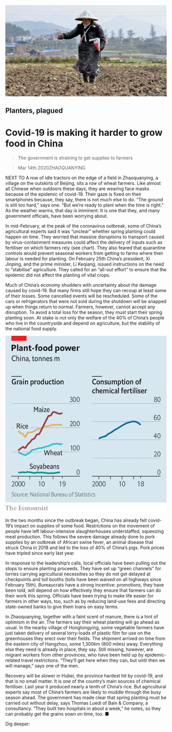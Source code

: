 ![](./images/20200314_CNP501.jpg)

## Planters, plagued

# Covid-19 is making it harder to grow food in China

> The government is straining to get supplies to farmers

> Mar 14th 2020ZHAOQUANYING

NEXT TO A row of idle tractors on the edge of a field in Zhaoquanying, a village on the outskirts of Beijing, sits a row of wheat farmers. Like almost all Chinese when outdoors these days, they are wearing face masks because of the epidemic of covid-19. Their gaze is fixed on their smartphones because, they say, there is not much else to do. “The ground is still too hard,” says one. “But we’re ready to plant when the time is right.” As the weather warms, that day is imminent. It is one that they, and many government officials, have been worrying about.

In mid-February, at the peak of the coronavirus outbreak, some of China’s agricultural experts said it was “unclear” whether spring planting could happen on time. They worried that massive disruptions to transport caused by virus-containment measures could affect the delivery of inputs such as fertiliser on which farmers rely (see chart). They also feared that quarantine controls would prevent seasonal workers from getting to farms where their labour is needed for planting. On February 25th China’s president, Xi Jinping, and the prime minister, Li Keqiang, issued instructions on the need to “stabilise” agriculture. They called for an “all-out effort” to ensure that the epidemic did not affect the planting of vital crops.

Much of China’s economy shudders with uncertainty about the damage caused by covid-19. But many firms still hope they can recoup at least some of their losses. Some cancelled events will be rescheduled. Some of the cars or refrigerators that were not sold during the shutdown will be snapped up when things return to normal. Farmers, however, cannot accept any disruption. To avoid a total loss for the season, they must start their spring planting soon. At stake is not only the welfare of the 40% of China’s people who live in the countryside and depend on agriculture, but the stability of the national food supply.

![](./images/20200314_CNC662.png)

In the two months since the outbreak began, China has already felt covid-19’s impact on supplies of some food. Restrictions on the movement of people have left labour-intensive slaughterhouses understaffed, squeezing meat production. This follows the severe damage already done to pork supplies by an outbreak of African swine fever, an animal disease that struck China in 2018 and led to the loss of 40% of China’s pigs. Pork prices have tripled since early last year.

In response to the leadership’s calls, local officials have been pulling out the stops to ensure planting proceeds. They have set up “green channels” for lorries carrying agricultural necessities so they do not get delayed at checkpoints and toll booths (tolls have been waived on all highways since February 15th). Bureaucrats have a strong incentive: promotions, they have been told, will depend on how effectively they ensure that farmers can do their work this spring. Officials have been trying to make life easier for farmers in other ways, too, such as by reducing land-use fees and directing state-owned banks to give them loans on easy terms.

In Zhaoquanying, together with a faint scent of manure, there is a hint of optimism in the air. The farmers say their wheat planting will go ahead as usual. In the nearby village of Hongtongying, some vegetable farmers have just taken delivery of several lorry-loads of plastic film for use on the greenhouses they erect over their fields. The shipment arrived on time from the eastern city of Hangzhou, some 1,300km (800 miles) away. Everything else they need is already in place, they say. Still missing, however, are migrant workers from other provinces, who have been held up by epidemic-related travel restrictions. “They’ll get here when they can, but until then we will manage,” says one of the men.

Recovery will be slower in Hubei, the province hardest hit by covid-19, and that is no small matter. It is one of the country’s main sources of chemical fertiliser. Last year it produced nearly a tenth of China’s rice. But agricultural experts say most of China’s farmers are likely to muddle through the busy season ahead. The government has made clear that spring planting must be carried out without delay, says Thomas Luedi of Bain & Company, a consultancy. “They built two hospitals in about a week,” he notes, so they can probably get the grains sown on time, too. ■

Dig deeper: